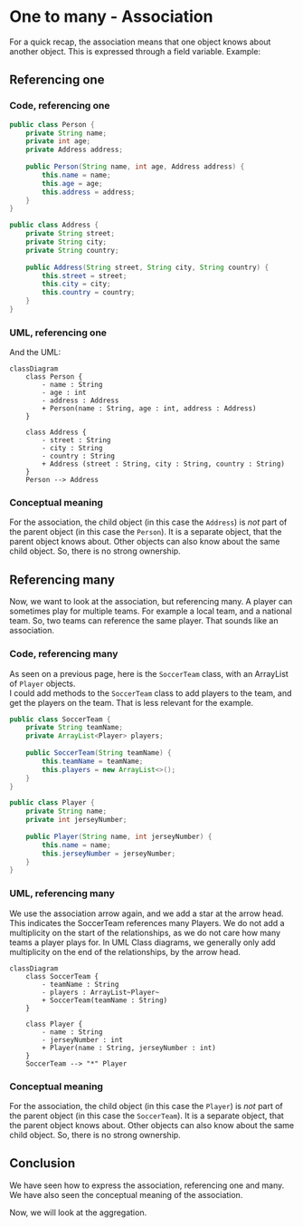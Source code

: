 # One to many - Association

For a quick recap, the association means that one object knows about another object. This is expressed through a field variable. Example:

## Referencing one


### Code, referencing one
```java
public class Person {
    private String name;
    private int age;
    private Address address;
    
    public Person(String name, int age, Address address) {
        this.name = name;
        this.age = age;
        this.address = address;
    }
}

public class Address {
    private String street;
    private String city;
    private String country;
    
    public Address(String street, String city, String country) {
        this.street = street;
        this.city = city;
        this.country = country;
    }
}
```

### UML, referencing one

And the UML:

```mermaid
classDiagram
    class Person {
        - name : String
        - age : int
        - address : Address
        + Person(name : String, age : int, address : Address)
    }

    class Address {
        - street : String
        - city : String
        - country : String
        + Address (street : String, city : String, country : String)
    }
    Person --> Address
```

### Conceptual meaning
For the association, the child object (in this case the `Address`) is _not_ part of the parent object (in this case the `Person`). It is a separate object, that the parent object knows about. Other objects can also know about the same child object. So, there is no strong ownership.

## Referencing many

Now, we want to look at the association, but referencing many. A player can sometimes play for multiple teams. For example a local team, and a national team. So, two teams can reference the same player. That sounds like an association.

### Code, referencing many

As seen on a previous page, here is the `SoccerTeam` class, with an ArrayList of `Player` objects.\
I could add methods to the `SoccerTeam` class to add players to the team, and get the players on the team. That is less relevant for the example.	

```java
public class SoccerTeam {
    private String teamName;
    private ArrayList<Player> players;
    
    public SoccerTeam(String teamName) {
        this.teamName = teamName;
        this.players = new ArrayList<>();
    }
}

public class Player {
    private String name;
    private int jerseyNumber;
    
    public Player(String name, int jerseyNumber) {
        this.name = name;
        this.jerseyNumber = jerseyNumber;
    }
}
```

### UML, referencing many

We use the association arrow again, and we add a star at the arrow head. This indicates the SoccerTeam references many Players. We do not add a multiplicity on the start of the relationships, as we do not care how many teams a player plays for. In UML Class diagrams, we generally only add multiplicity on the end of the relationships, by the arrow head.

```mermaid
classDiagram
    class SoccerTeam {
        - teamName : String
        - players : ArrayList~Player~
        + SoccerTeam(teamName : String)
    }

    class Player {
        - name : String
        - jerseyNumber : int
        + Player(name : String, jerseyNumber : int)
    }
    SoccerTeam --> "*" Player
```

### Conceptual meaning
For the association, the child object (in this case the `Player`) is _not_ part of the parent object (in this case the `SoccerTeam`). It is a separate object, that the parent object knows about. Other objects can also know about the same child object. So, there is no strong ownership.

## Conclusion

We have seen how to express the association, referencing one and many. We have also seen the conceptual meaning of the association.

Now, we will look at the aggregation.
 